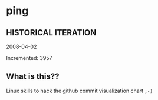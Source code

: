 # ping

## HISTORICAL ITERATION
2008-04-02

Incremented: 3957

## What is this?? 
Linux skills to hack the github commit visualization chart `;-)`
